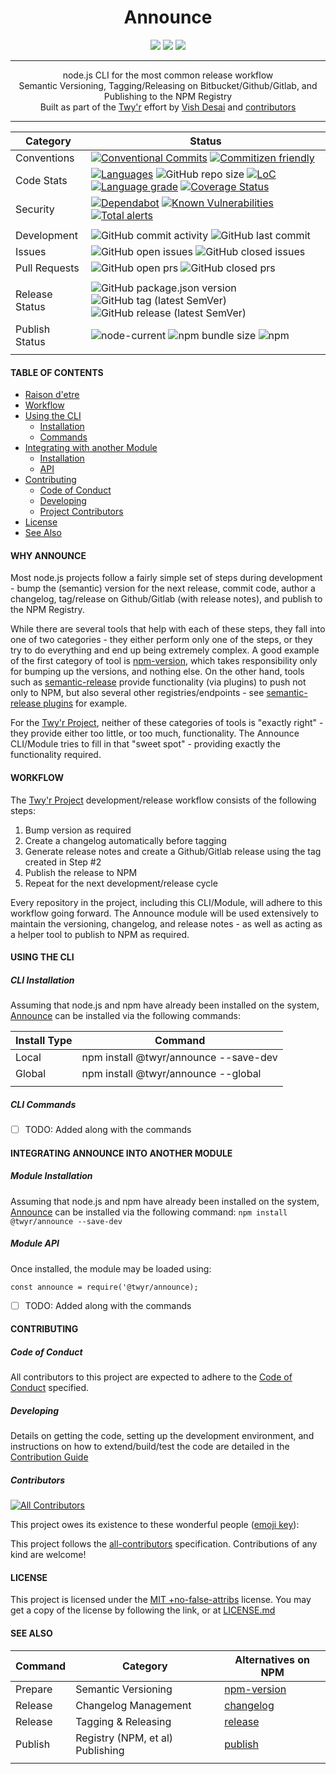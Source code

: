 <h1 align="center">
    Announce
</h1>
<div align="center">
    <a href="https://spdx.org/licenses/MITNFA.html"><img src="https://img.shields.io/badge/License-MIT%20%2Bno--false--attribs-blue" /></a>
    <a href="https://github.com/twyr/announce/blob/main/CODE_OF_CONDUCT.md"><img src="https://img.shields.io/badge/Contributor%20Covenant-v2.0%20adopted-ff69b4.svg" /></a>
    <a href="https://circleci.com/gh/twyr/announce"><img src="https://circleci.com/gh/twyr/announce.svg?style=shield&circle-token=5b5a717014a209604624b6e25cee1552e6174315" /></a>
</div>
<hr />

<div align="center">
    node.js CLI for the most common release workflow
</div>
<div align="center">
	Semantic Versioning, Tagging/Releasing on Bitbucket/Github/Gitlab, and Publishing to the NPM Registry
</div>
<div align="center">
    Built as part of the <a href="https://github.com/twyr">Twy&apos;r</a> effort by <a href="https://github.com/shadyvd">Vish Desai</a> and <a href="https://github.com/twyr/announce/graphs/contributors">contributors</a>
</div>
<hr />

| Category | Status  |
| --- | --- |
| Conventions | [![Conventional Commits](https://img.shields.io/badge/Conventional%20Commits-1.0.0-brightgreen.svg)](https://conventionalcommits.org) [![Commitizen friendly](https://img.shields.io/badge/commitizen-friendly-brightgreen.svg)](http://commitizen.github.io/cz-cli/) |
| Code Stats | [![Languages](https://badgen.net/lgtm/langs/g/twyr/announce)](https://lgtm.com/projects/g/twyr/announce) ![GitHub repo size](https://img.shields.io/github/repo-size/twyr/announce) [![LoC](https://badgen.net/lgtm/lines/g/twyr/announce)](https://lgtm.com/projects/g/twyr/announce) [![Language grade](https://badgen.net/lgtm/grade/g/twyr/announce)](https://lgtm.com/projects/g/twyr/announce/context:javascript) [![Coverage Status](https://coveralls.io/repos/github/twyr/announce/badge.svg?branch=main)](https://coveralls.io/github/twyr/announce?branch=main) |
| Security | [![Dependabot](https://flat.badgen.net/dependabot/twyr/announce?icon=dependabot)](https://app.dependabot.com/accounts/twyr/repos/284440590) [![Known Vulnerabilities](https://snyk.io/test/github/twyr/announce/badge.svg?targetFile=package.json)](https://snyk.io/test/github/twyr/announce?targetFile=package.json) [![Total alerts](https://img.shields.io/lgtm/alerts/g/twyr/announce.svg?logo=lgtm&logoWidth=18)](https://lgtm.com/projects/g/twyr/announce/alerts/) |
|   |   |
| Development | ![GitHub commit activity](https://img.shields.io/github/commit-activity/m/twyr/announce) ![GitHub last commit](https://img.shields.io/github/last-commit/twyr/announce) |
| Issues | ![GitHub open issues](https://img.shields.io/github/issues-raw/twyr/announce) ![GitHub closed issues](https://img.shields.io/github/issues-closed-raw/twyr/announce) |
| Pull Requests | ![GitHub open prs](https://img.shields.io/github/issues-pr-raw/twyr/announce) ![GitHub closed prs](https://img.shields.io/github/issues-pr-closed-raw/twyr/announce) |
|   |   |
| Release Status | ![GitHub package.json version](https://img.shields.io/github/package-json/v/twyr/announce/main) ![GitHub tag (latest SemVer)](https://img.shields.io/github/v/tag/twyr/announce?sort=semver) ![GitHub release (latest SemVer)](https://img.shields.io/github/v/release/twyr/announce?sort=semver) |
| Publish Status | ![node-current](https://img.shields.io/node/v/@twyr/announce) ![npm bundle size](https://img.shields.io/bundlephobia/min/@twyr/announce) ![npm](https://img.shields.io/npm/dy/@twyr/announce) |
|   |   |

#### TABLE OF CONTENTS
- [Raison d'etre](#why-announce)
- [Workflow](#workflow)
- [Using the CLI](#using-the-cli)
   - [Installation](#cli-installation)
   - [Commands](#cli-commands)
- [Integrating with another Module](#integrating-announce-into-another-module)
   - [Installation](#module-installation)
   - [API](#module-api)
- [Contributing](#contributing)
   - [Code of Conduct](#code-of-conduct)
   - [Developing](#developing)
   - [Project Contributors](#contributors)
- [License](#license)
- [See Also](#see-also)

#### WHY ANNOUNCE
Most node.js projects follow a fairly simple set of steps during development - bump the (semantic) version for the next release, commit code,
author a changelog, tag/release on Github/Gitlab (with release notes), and publish to the NPM Registry.

While there are several tools that help with each of these steps, they fall into one of two categories - they either perform only one of the steps,
or they try to do everything and end up being extremely complex. A good example of the first category of tool is [npm-version](https://docs.npmjs.com/cli/version),
which takes responsibility only for bumping up the versions, and nothing else. On the other hand, tools such as [semantic-release](https://www.npmjs.com/package/semantic-release)
provide functionality (via plugins) to push not only to NPM, but also several other registries/endpoints - see [semantic-release plugins](https://github.com/semantic-release/semantic-release/blob/HEAD/docs/extending/plugins-list.md)
for example.

For the [Twy'r Project](https://github.com/twyr), neither of these categories of tools is "exactly right" - they provide either too little,
or too much, functionality. The Announce CLI/Module tries to fill in that "sweet spot" - providing exactly the functionality required.

#### WORKFLOW
The [Twy'r Project](https://github.com/twyr) development/release workflow consists of the following steps:
1. Bump version as required
1. Create a changelog automatically before tagging
1. Generate release notes and create a Github/Gitlab release using the tag created in Step #2
1. Publish the release to NPM
1. Repeat for the next development/release cycle

Every repository in the project, including this CLI/Module, will adhere to this workflow going forward. The Announce module will be used
extensively to maintain the versioning, changelog, and release notes - as well as acting as a helper tool to publish to NPM as required.

#### USING THE CLI

##### CLI Installation
Assuming that node.js and npm have already been installed on the system, [Announce](https://github.com/twyr/announce) can be installed
via the following commands:

| Install Type | Command  |
| --- | --- |
| Local | npm install @twyr/announce --save-dev  |
| Global  | npm install @twyr/announce --global  |
|   |   |

##### CLI Commands
- [ ] TODO: Added along with the commands

#### INTEGRATING ANNOUNCE INTO ANOTHER MODULE

##### Module Installation
Assuming that node.js and npm have already been installed on the system, [Announce](https://github.com/twyr/announce) can be installed
via the following command: `npm install @twyr/announce --save-dev`

##### Module API
Once installed, the module may be loaded using:
```
const announce = require('@twyr/announce);
```

- [ ] TODO: Added along with the commands

#### CONTRIBUTING

##### Code of Conduct
All contributors to this project are expected to adhere to the [Code of Conduct](CODE_OF_CONDUCT.md) specified.

##### Developing
Details on getting the code, setting up the development environment, and instructions on how to extend/build/test the code are detailed in the
[Contribution Guide](CONTRIBUTING.md)

##### Contributors

<!-- ALL-CONTRIBUTORS-BADGE:START - Do not remove or modify this section -->
[![All Contributors](https://img.shields.io/badge/all_contributors-1-orange.svg?style=flat-square)](#contributors)
<!-- ALL-CONTRIBUTORS-BADGE:END --> 

This project owes its existence to these wonderful people ([emoji key](https://allcontributors.org/docs/en/emoji-key)):
<!-- ALL-CONTRIBUTORS-LIST:START - Do not remove or modify this section -->
<!-- ALL-CONTRIBUTORS-LIST:END -->

This project follows the [all-contributors](https://allcontributors.org) specification. Contributions of any kind are welcome!

#### LICENSE
This project is licensed under the [MIT +no-false-attribs](https://spdx.org/licenses/MITNFA.html) license.
You may get a copy of the license by following the link, or at [LICENSE.md](LICENSE.md)

#### SEE ALSO

| Command | Category | Alternatives on NPM  |
| --- | --- | --- |
| Prepare | Semantic Versioning | [npm-version](https://docs.npmjs.com/cli/version) |
| Release | Changelog Management | [changelog](https://www.npmjs.com/search?q=keywords:changelog) |
| Release | Tagging & Releasing | [release](https://www.npmjs.com/search?q=keywords:release) |
| Publish | Registry (NPM, et al) Publishing | [publish](https://www.npmjs.com/search?q=keywords:npm%20publish) |
|  |  |